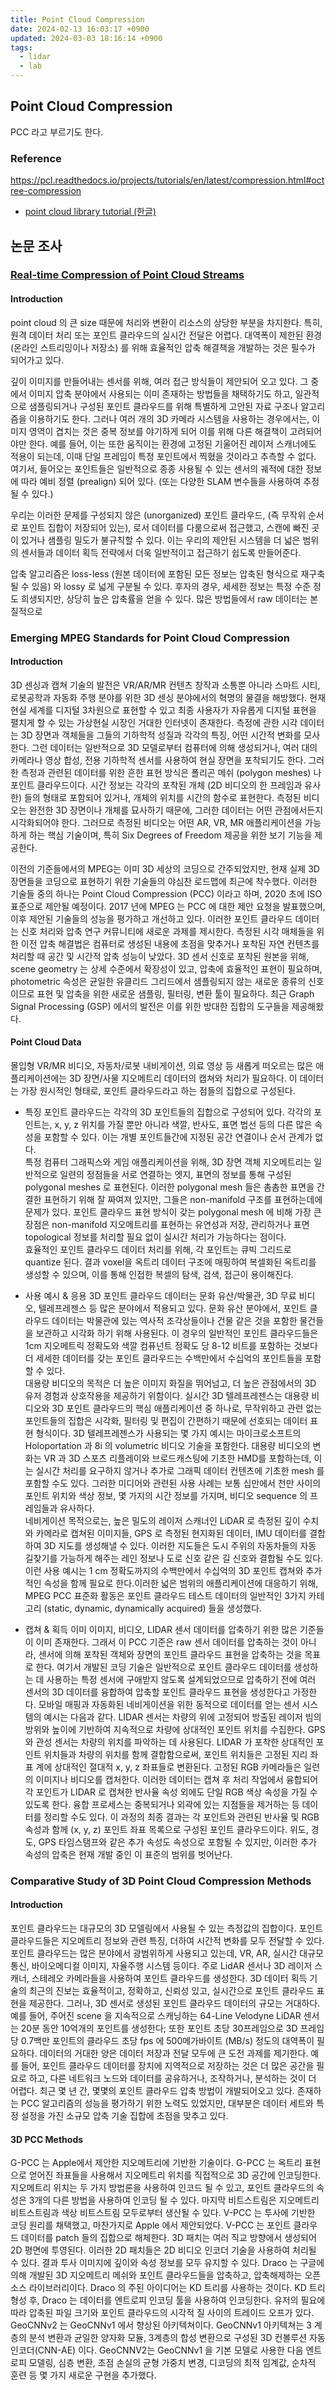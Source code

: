 ```yaml
---
title: Point Cloud Compression
date: 2024-02-13 16:03:17 +0900
updated: 2024-03-03 18:16:14 +0900
tags:
  - lidar
  - lab
---
```


## Point Cloud Compression

PCC 라고 부르기도 한다.

### Reference

https://pcl.readthedocs.io/projects/tutorials/en/latest/compression.html#octree-compression
- [point cloud library tutorial (한글)](https://pcl.gitbook.io/tutorial/part-0/part00-chapter02)

## 논문 조사
### [Real-time Compression of Point Cloud Streams](https://ieeexplore.ieee.org/document/6224647)

#### Introduction

point cloud 의 큰 size 때문에 처리와 변환이 리소스의 상당한 부분을 차지한다. 특히, 원격 데이터 처리 또는 포인트 클라우드의 실시간 전달은 어렵다. 대역폭이 제한된 환경 (온라인 스트리밍이나 저장소) 를 위해 효율적인 압축 해결책을 개발하는 것은 필수가 되어가고 있다.  

깊이 이미지를 만들어내는 센서를 위해, 여러 접근 방식들이 제안되어 오고 있다. 그 중에서 이미지 압축 분야에서 사용되는 이미 존재하는 방법들을 채택하기도 하고, 일관적으로 샘플링되거나 구성된 포인트 클라우드를 위해 특별하게 고안된 자료 구조나 알고리즘을 이용하기도 한다. 그러나 여러 개의 3D 카메라 시스템을 사용하는 경우에서는, 이미지 영역이 겹치는 것은 중복 정보를 야기하게 되어 이를 위해 다른 해결책이 고려되어야만 한다. 예를 들어, 이는 또한 움직이는 환경에 고정된 기울어진 레이저 스캐너에도 적용이 되는데, 이때 단일 프레임이 특정 포인트에서 찍혔을 것이라고 추측할 수 없다. 여기서, 들어오는 포인트들은 일반적으로 종종 사용될 수 있는 센서의 궤적에 대한 정보에 따라 예비 정렬 (prealign) 되어 있다. (또는 다양한 SLAM 변수들을 사용하여 추정될 수 있다.)  

우리는 이러한 문제를 구성되지 않은 (unorganized) 포인트 클라우드, (즉 무작위 순서로 포인트 집합이 저장되어 있는), 로서 데이터를 다룸으로써 접근했고, 스캔에 빠진 곳이 있거나 샘플링 밀도가 불규칙할 수 있다. 이는 우리의 제안된 시스템을 더 넓은 범위의 센서들과 데이터 획득 전략에서 더욱 일반적이고 접근하기 쉽도록 만들어준다.  

압축 알고리즘은 loss-less (원본 데이터에 포함된 모든 정보는 압축된 형식으로 재구축될 수 있음) 와 lossy 로 넓게 구분될 수 있다. 후자의 경우, 세세한 정보는 특정 수준 정도 희생되지만, 상당히 높은 압축률을 얻을 수 있다. 많은 방법들에서 raw 데이터는 본질적으로 

### Emerging MPEG Standards for Point Cloud Compression

#### Introduction

3D 센싱과 캡쳐 기술의 발전은 VR/AR/MR 컨텐츠 창작과 소통뿐 아니라 스마트 시티, 로봇공학과 자동화 주행 분야를 위한 3D 센싱 분야에서의 혁명의 물결을 해방했다. 현재 현실 세계를 디지털 3차원으로 표현할 수 있고 최종 사용자가 자유롭게 디지털 표현을 펼치게 할 수 있는 가상현실 시장인 거대한 인터넷이 존재한다. 측정에 관한 시각 데이터는 3D 장면과 객체들을 그들의 기하학적 성질과 각각의 특징, 어떤 시간적 변화를 모사한다. 그런 데이터는 일반적으로 3D 모델로부터 컴퓨터에 의해 생성되거나, 여러 대의 카메라나 영상 합성, 전용 기하학적 센서를 사용하여 현실 장면을 포착되기도 한다. 그러한 측정과 관련된 데이터를 위한 흔한 표현 방식은 폴리곤 메쉬 (polygon meshes) 나 포인트 클라우드이다. 시간 정보는 각각의 포착된 개체 (2D 비디오의 한 프레임과 유사한) 들의 형태로 포함되어 있거나, 개체의 위치를 시간의 함수로 표현한다. 측정된 비디오는 완전한 3D 장면이나 개체를 묘사하기 때문에, 그러한 데이터는 어떤 관점에서든지 시각화되어야 한다. 그러므로 측정된 비디오는 어떤 AR, VR, MR 애플리케이션을 가능하게 하는 핵심 기술이며, 특히 Six Degrees of Freedom 제공을 위한 보기 기능을 제공한다.  

이전의 기준들에서의 MPEG는 이미 3D 세상의 코딩으로 간주되었지만, 현재 실제 3D 장면들을 코딩으로 표현하기 위한 기술들의 야심찬 로드맵에 최근에 착수했다. 이러한 기술들 중의 하나는 Point Cloud Compression (PCC) 이라고 하며, 2020 초에 ISO 표준으로 제안될 예정이다. 2017 년에 MPEG 는 PCC 에 대한 제안 요청을 발표했으며, 이후 제안된 기술들의 성능을 평가하고 개선하고 있다. 이러한 포인트 클라우드 데이터는 신호 처리와 압축 연구 커뮤니티에 새로운 과제를 제시한다. 측정된 시각 매체들을 위한 이전 압축 해결법은 컴퓨터로 생성된 내용에 초점을 맞추거나 포착된 자연 컨텐츠를 처리할 때 공간 및 시간적 압축 성능이 낮았다. 3D 센서 신호로 포착된 원본을 위해, scene geometry 는 상세 수준에서 확장성이 있고, 압축에 효율적인 표현이 필요하며, photometric 속성은 균일한 유클리드 그리드에서 샘플링되지 않는 새로운 종류의 신호이므로 표현 및 압축을 위한 새로운 샘플링, 필터링, 변환 툴이 필요하다. 최근 Graph Signal Processing (GSP) 에서의 발전은 이를 위한 방대한 집합의 도구들을 제공해왔다. 

#### Point Cloud Data

몰입형 VR/MR 비디오, 자동차/로봇 내비게이션, 의료 영상 등 새롭게 떠오르는 많은 애플리케이션에는 3D 장면/사물 지오메트리 데이터의 캡쳐와 처리가 필요하다. 이 데이터는 가장 원시적인 형태로, 포인트 클라우드라고 하는 점들의 집합으로 구성된다.  

- 특징
포인트 클라우드는 각각의 3D 포인트들의 집합으로 구성되어 있다. 각각의 포인트는, x, y, z 위치를 가질 뿐만 아니라 색깔, 반사도, 표면 법선 등의 다른 많은 속성을 포함할 수 있다. 이는 개별 포인트들간에 지정된 공간 연결이나 순서 관계가 없다.  
특정 컴퓨터 그래픽스와 게임 애플리케이션을 위해, 3D 장면 객체 지오메트리는 일반적으로 일련의 정점들을 서로 연결하는 엣지, 표면의 정보를 통해 구성된 polygonal meshes 로 표현된다. 이러한 polygonal mesh 들은 촘촘한 표면을 간결한 표현하기 위해 잘 짜여져 있지만, 그들은 non-manifold 구조를 표현하는데에 문제가 있다. 포인트 클라우드 표현 방식이 갖는 polygonal mesh 에 비해 가장 큰 장점은 non-manifold 지오메트리를 표현하는 유연성과 저장, 관리하거나 표면 topological 정보를 처리할 필요 없이 실시간 처리가 가능하다는 점이다.  
효율적인 포인트 클라우드 데이터 처리를 위해, 각 포인트는 큐빅 그리드로 quantize 된다. 결과 voxel을 옥트리 데이터 구조에 매핑하여 복셀화된 옥트리를 생성할 수 있으며, 이를 통해 인접한 복셀의 탐색, 검색, 접근이 용이해진다. 

- 사용 예시 & 응용
3D 포인트 클라우드 데이터는 문화 유산/박물관, 3D 무료 비디오, 텔레프레젠스 등 많은 분야에서 적용되고 있다. 문화 유산 분야에서, 포인트 클라우드 데이터는 박물관에 있는 역사적 조각상들이나 건물 같은 것을 포함한 물건들을 보관하고 시각화 하기 위해 사용된다. 이 경우의 일반적인 포인트 클라우드들은 1cm 지오메트릭 정확도와 색깔 컴퓨넌트 정확도 당 8-12 비트를 포함하는 것보다 더 세세한 데이터를 갖는 포인트 클라우드는 수백만에서 수십억의 포인트들을 포함할 수 있다.  
대용량 비디오의 목적은 더 높은 이미지 화질을 뛰어넘고, 더 높은 관점에서의 3D 유저 경험과 상호작용을 제공하기 위함이다. 실시간 3D 텔레프레젠스는 대용량 비디오와 3D 포인트 클라우드의 핵심 애플리케이션 중 하나로, 무작위하고 관련 없는 포인트들의 집합은 시각화, 필터링 및 편집이 간편하기 때문에 선호되는 데이터 표현 형식이다. 3D 텔레프레젠스가 사용되는 몇 가지 예시는 마이크로소프트의 Holoportation 과 8i 의 volumetric 비디오 기술을 포함한다. 대용량 비디오의 변화는 VR 과 3D 스포츠 리플레이와 브로드캐스팅에 기초한 HMD를 포함하는데, 이는 실시간 처리를 요구하지 않거나 추가로 그래픽 데이터 컨텐츠에 기초한 mesh 를 포함할 수도 있다. 그러한 미디어와 관련된 사용 사례는 보통 십만에서 천만 사이의 포인트 위치와 색상 정보, 몇 가지의 시간 정보를 가지며, 비디오 sequence 의 프레임들과 유사하다.  
네비게이션 목적으로는, 높은 밀도의 레이저 스캐너인 LiDAR 로 측정된 깊이 수치와 카메라로 캡쳐된 이미지들, GPS 로 측정된 현지화된 데이터, IMU 데이터를 결합하여 3D 지도를 생성해낼 수 있다. 이러한 지도들은 도시 주위의 자동차들의 자동 길찾기를 가능하게 해주는 레인 정보나 도로 신호 같은 길 신호와 결합될 수도 있다. 이런 사용 예시는 1 cm 정확도까지의 수백만에서 수십억의 3D 포인트 캡쳐와 추가적인 속성을 함께 필요로 한다.이러한 넓은 범위의 애플리케이션에 대응하기 위해, MPEG PCC 표준화 활동은 포인트 클라우드 테스트 데이터의 일반적인 3가지 카테고리 (static, dynamic, dynamically acquired) 들을 생성했다.

- 캡쳐 & 획득
이미 이미지, 비디오, LIDAR 센서 데이터를 압축하기 위한 많은 기준들이 이미 존재한다. 그래서 이 PCC 기준은 raw 센서 데이터를 압축하는 것이 아니라, 센서에 의해 포착된 객체와 장면의 포인트 클라우드 표현을 압축하는 것을 목표로 한다. 여기서 개발된 코딩 기술은 일반적으로 포인트 클라우드 데이터를 생성하는 데 사용하는 특정 센서에 구애받지 않도록 설계되었으므로 압축하기 전에 여러 센서의 3D 데이터를 융합하여 압축할 포인트 클라우드 표현을 생성한다고 가정한다. 모바일 매핑과 자동화된 네비게이션을 위한 동적으로 데이터를 얻는 센서 시스템의 예시는 다음과 같다. LIDAR 센서는 차량의 위에 고정되어 방출된 레이저 빔의 방위와 높이에 기반하여 지속적으로 차량에 상대적인 포인트 위치를 수집한다. GPS 와 관성 센서는 차량의 위치를 파악하는 데 사용된다. LIDAR 가 포착한 상대적인 포인트 위치들과 차량의 위치를 함께 결합함으로써, 포인트 위치들은 고정된 지리 좌표 계에 상대적인 절대적 x, y, z 좌표들로 변환된다. 고정된 RGB 카메라들은 일련의 이미지나 비디오를 캡처한다. 이러한 데이터는 캡쳐 후 처리 작업에서 융합되어 각 포인트가 LIDAR 로 캡쳐한 반사율 속성 외에도 단일 RGB 색상 속성을 가질 수 있도록 한다. 융합 프로세스는 중복되거나 외곽에 있는 지점들을 제거하는 등 데이터를 정리할 수도 있다. 이 과정의 최종 결과는 각 포인트와 관련된 반사율 및 RGB 속성과 함께 (x, y, z) 포인트 좌표 목록으로 구성된 포인트 클라우드이다. 위도, 경도, GPS 타임스탬프와 같은 추가 속성도 속성으로 포함될 수 있지만, 이러한 추가 속성의 압축은 현재 개발 중인 이 표준의 범위를 벗어난다. 

### Comparative Study of 3D Point Cloud Compression Methods

#### Introduction

포인트 클라우드는 대규모의 3D 모델링에서 사용될 수 있는 측정값의 집합이다. 포인트 클라우드들은 지오메트리 정보와 관련 특징, 더하여 시간적 변화를 모두 전달할 수 있다. 포인트 클라우드는 많은 분야에서 광범위하게 사용되고 있는데, VR, AR, 실시간 대규모 통신, 바이오메디컬 이미지, 자율주행 시스템 등이다. 주로 LidAR 센서나 3D 레이저 스캐너, 스테레오 카메라들을 사용하여 포인트 클라우드를 생성한다. 3D 데이터 획득 기술의 최근의 진보는 효율적이고, 정확하고, 신뢰성 있고, 실시간으로 포인트 클라우드 표현을 제공한다. 그러나, 3D 센서로 생성된 포인트 클라우드 데이터의 규모는 거대하다. 예를 들어, 주어진 scene 을 지속적으로 스캐닝하는 64-Line Velodyne LiDAR 센서는 20분 동안 10억개의 포인트를 생성한다; 또한 포인트 초당 30프레임으로 3D 프레임 당 0.7백만 포인트의 클라우드 초당 fps 에 500메가바이트 (MB/s) 정도의 대역폭이 필요하다. 데이터의 거대한 양은 데이터 저장과 전달 모두에 큰 도전 과제를 제기한다. 예를 들어, 포인트 클라우드 데이터를 장치에 지역적으로 저장하는 것은 더 많은 공간을 필요로 하고, 다른 네트워크 노드와 데이터를 공유하거나, 조작하거나, 분석하는 것이 더 어렵다. 최근 몇 년 간, 몇몇의 포인트 클라우드 압축 방법이 개발되어오고 있다. 존재하는 PCC 알고리즘의 성능을 평가하기 위한 노력도 있었지만, 대부분은 데이터 세트와 특정 설정을 가진 소규모 압축 기술 집합에 초점을 맞추고 있다.

#### 3D PCC Methods

G-PCC 는 Apple에서 제안한 지오메트리에 기반한 기술이다. G-PCC 는 옥트리 표현으로 얻어진 좌표들을 사용해서 지오메트리 위치를 직접적으로 3D 공간에 인코딩한다. 지오메트리 위치는 두 가지 방법론을 사용하여 인코드 될 수 있고, 포인트 클라우드의 속성은 3개의 다른 방법을 사용하여 인코딩 될 수 있다. 마지막 비트스트림은 지오메트리 비트스트림과 색상 비트스트림 모두로부터 생산될 수 있다. 
V-PCC 는 투사에 기반한 코딩 원리를 채택했고, 마찬가지로 Apple 에서 제안되었다. V-PCC 는 포인트 클라우드 데이터를 patch 들의 집합으로 해체한다. 3D 패치는 여러 직교 방향에서 생성되어 2D 평면에 투영된다. 이러한 2D 패치들은 2D 비디오 인코더 기술을 사용하여 처리될 수 있다. 결과 투사 이미지에 깊이와 속성 정보를 모두 유지할 수 있다. 
Draco 는 구글에 의해 개발된 3D 지오메트리 메쉬와 포인트 클라우드들을 압축하고, 압축해제하는 오픈소스 라이브러리이다. Draco 의 주된 아이디어는 KD 트리를 사용하는 것이다. KD 트리 형성 후, Draco 는 데이터를 엔트로피 인코딩 툴을 사용하여 인코딩한다. 유저의 필요에 따라 압축된 파일 크기와 포인트 클라우드의 시각적 질 사이의 트레이드 오프가 있다. 
GeoCNNv2 는 GeoCNNv1 에서 향상된 아키텍쳐이다. GeoCNNv1 아키텍쳐는 3 계층의 분석 변환과 균일한 양자화 모듈, 3계층의 합성 변환으로 구성된 3D 컨볼루션 자동 인코더(CNN-AE) 이다. GeoCNNV2는 GeoCNNv1 을 기본 모델로 사용한 다음 엔트로피 모델링, 심층 변환, 초점 손실의 균형 가중치 변경, 디코딩의 최적 임계값, 순차적 훈련 등 몇 가지 새로운 구현을 추가했다. 
